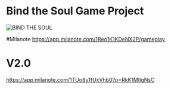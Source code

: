# Bind the Soul Game Project
![BIND THE SOUL](https://github.com/user-attachments/assets/1b8a1af9-5f67-44f5-b907-34e3d92f7b36)


#Milanote
https://app.milanote.com/1Reo1K1KDeNX2P/gameplay
# V2.0
https://app.milanote.com/1TUo8y1fUxVhb0?p=RkK1MlIgNsC

